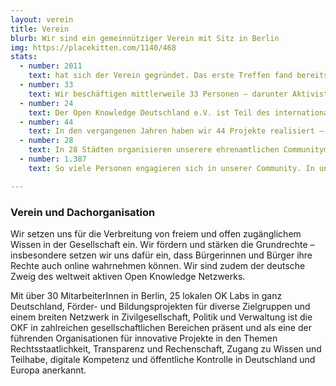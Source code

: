 ```yaml
---
layout: verein
title: Verein
blurb: Wir sind ein gemeinnütziger Verein mit Sitz in Berlin
img: https://placekitten.com/1140/468
stats:
  - number: 2011
    text: hat sich der Verein gegründet. Das erste Treffen fand bereits 2010 auf der re:publica mit Rufus Pollock, Open Knowledge Guru und Initiator des Internationen Netzwerks statt.
  - number: 33
    text: Wir beschäftigen mittlerweile 33 Personen – darunter Aktivistinnen, Forscherinnen, Entwicklerinnen, Policy-Spezialistinnen und Designerinnen.
  - number: 24
    text: Der Open Knowledge Deutschland e.V. ist Teil des internationalen Open Knowledge Netzwerkes. Das Netzwerk umfasst Organisationen aus insgesamt 24 Ländern.
  - number: 44
    text: In den vergangenen Jahren haben wir 44 Projekte realisiert – darunter Kampagnen, Hackathons, Community-Förderungen, Bildungsangebote und eigene Softwarelösungen.
  - number: 28
    text: In 28 Städten organisieren unserere ehrenamtlichen Communitymitglieder regelmäßige Veranstaltungen –deutschlandweit.
  - number: 1.387
    text: So viele Personen engagieren sich in unserer Community. In unserem Slack befindet sich ein vielfältiges Wissen rund um Open Data, Open Government, Offene Bildung und Civic Tech.

---
```


### Verein und Dachorganisation

Wir setzen uns für die Verbreitung von freiem und offen zugänglichem Wissen in der Gesellschaft ein. Wir fördern und stärken die Grundrechte – insbesondere setzen wir uns dafür ein, dass Bürgerinnen und Bürger ihre Rechte auch online wahrnehmen können. Wir sind zudem der deutsche Zweig des weltweit aktiven Open Knowledge Netzwerks.

Mit über 30 MitarbeiterInnen in Berlin, 25 lokalen OK Labs in ganz Deutschland, Förder- und Bildungsprojekten für diverse Zielgruppen und einem breiten Netzwerk in Zivilgesellschaft, Politik und Verwaltung ist die OKF in zahlreichen gesellschaftlichen Bereichen präsent und als eine der führenden Organisationen für innovative Projekte in den Themen Rechtsstaatlichkeit, Transparenz und Rechenschaft, Zugang zu Wissen und Teilhabe, digitale Kompetenz und öffentliche Kontrolle in Deutschland und Europa anerkannt.
